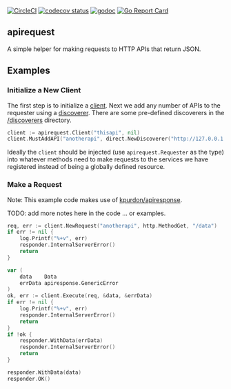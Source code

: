 [![CircleCI](https://circleci.com/gh/kpurdon/apirequest.svg?style=svg)](https://circleci.com/gh/kpurdon/apirequest)
[![codecov status](https://codecov.io/gh/kpurdon/apirequest/branch/master/graph/badge.svg)](https://codecov.io/gh/kpurdon/apirequest)
[![godoc](https://godoc.org/github.com/kpurdon/apirequest?status.svg)](http://godoc.org/github.com/kpurdon/apirequest)
[![Go Report Card](https://goreportcard.com/badge/github.com/kpurdon/apirequest)](https://goreportcard.com/report/github.com/kpurdon/apirequest)

apirequest
-----

A simple helper for making requests to HTTP APIs that return JSON.

## Examples

### Initialize a New Client

The first step is to initialize a [client](https://godoc.org/github.com/kpurdon/apirequest#Client). Next we add any number of APIs to the requester using a [discoverer](https://godoc.org/github.com/kpurdon/apirequest#Discoverer). There are some pre-defined discoverers in the [/discoverers](https://godoc.org/github.com/kpurdon/apirequest/discoverers) directory.

``` go
client := apirequest.Client("thisapi", nil)
client.MustAddAPI("anotherapi", direct.NewDiscoverer("http://127.0.0.1:1234"))
```

Ideally the `client` should be injected (use `apirequest.Requester` as the type) into whatever methods need to make requests to the services we have registered instead of being a globally defined resource.

### Make a Request

Note: This example code makes use of [kpurdon/apiresponse](https://github.com/kpurdon/apiresponse).

TODO: add more notes here in the code ... or examples.

``` go
req, err := client.NewRequest("anotherapi", http.MethodGet, "/data")
if err != nil {
    log.Printf("%+v", err)
    responder.InternalServerError()
    return
}

var (
    data    Data
    errData apiresponse.GenericError
)
ok, err := client.Execute(req, &data, &errData)
if err != nil {
    log.Printf("%+v", err)
    responder.InternalServerError()
    return
}
if !ok {
    responder.WithData(errData)
    responder.InternalServerError()
    return
}

responder.WithData(data)
responder.OK()
```
